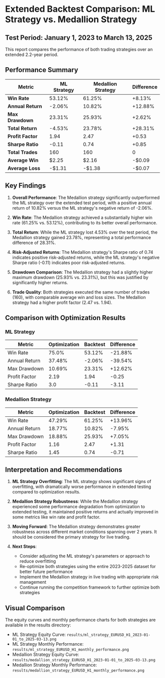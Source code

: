 # Extended Backtest Comparison: ML Strategy vs. Medallion Strategy

## Test Period: January 1, 2023 to March 13, 2025

This report compares the performance of both trading strategies over an extended 2.2-year period.

## Performance Summary

| Metric | ML Strategy | Medallion Strategy | Difference |
|--------|------------|-------------------|------------|
| **Win Rate** | 53.12% | 61.25% | +8.13% |
| **Annual Return** | -2.06% | 10.82% | +12.88% |
| **Max Drawdown** | 23.31% | 25.93% | +2.62% |
| **Total Return** | -4.53% | 23.78% | +28.31% |
| **Profit Factor** | 1.94 | 2.47 | +0.53 |
| **Sharpe Ratio** | -0.11 | 0.74 | +0.85 |
| **Total Trades** | 160 | 160 | 0 |
| **Average Win** | $2.25 | $2.16 | -$0.09 |
| **Average Loss** | -$1.31 | -$1.38 | -$0.07 |

## Key Findings

1. **Overall Performance**: The Medallion strategy significantly outperformed the ML strategy over the extended test period, with a positive annual return of 10.82% versus the ML strategy's negative return of -2.06%.

2. **Win Rate**: The Medallion strategy achieved a substantially higher win rate (61.25% vs. 53.12%), contributing to its better overall performance.

3. **Total Return**: While the ML strategy lost 4.53% over the test period, the Medallion strategy gained 23.78%, representing a total performance difference of 28.31%.

4. **Risk-Adjusted Returns**: The Medallion strategy's Sharpe ratio of 0.74 indicates positive risk-adjusted returns, while the ML strategy's negative Sharpe ratio (-0.11) indicates poor risk-adjusted returns.

5. **Drawdown Comparison**: The Medallion strategy had a slightly higher maximum drawdown (25.93% vs. 23.31%), but this was justified by significantly higher returns.

6. **Trade Quality**: Both strategies executed the same number of trades (160), with comparable average win and loss sizes. The Medallion strategy had a higher profit factor (2.47 vs. 1.94).

## Comparison with Optimization Results

### ML Strategy

| Metric | Optimization | Backtest | Difference |
|--------|--------------|----------|------------|
| Win Rate | 75.0% | 53.12% | -21.88% |
| Annual Return | 37.48% | -2.06% | -39.54% |
| Max Drawdown | 10.69% | 23.31% | +12.62% |
| Profit Factor | 2.19 | 1.94 | -0.25 |
| Sharpe Ratio | 3.0 | -0.11 | -3.11 |

### Medallion Strategy

| Metric | Optimization | Backtest | Difference |
|--------|--------------|----------|------------|
| Win Rate | 47.29% | 61.25% | +13.96% |
| Annual Return | 18.77% | 10.82% | -7.95% |
| Max Drawdown | 18.88% | 25.93% | +7.05% |
| Profit Factor | 1.16 | 2.47 | +1.31 |
| Sharpe Ratio | 1.45 | 0.74 | -0.71 |

## Interpretation and Recommendations

1. **ML Strategy Overfitting**: The ML strategy shows significant signs of overfitting, with dramatically worse performance in extended testing compared to optimization results.

2. **Medallion Strategy Robustness**: While the Medallion strategy experienced some performance degradation from optimization to extended testing, it maintained positive returns and actually improved in some metrics like win rate and profit factor.

3. **Moving Forward**: The Medallion strategy demonstrates greater robustness across different market conditions spanning over 2 years. It should be considered the primary strategy for live trading.

4. **Next Steps**:
   - Consider adjusting the ML strategy's parameters or approach to reduce overfitting
   - Re-optimize both strategies using the entire 2023-2025 dataset for better future performance
   - Implement the Medallion strategy in live trading with appropriate risk management
   - Continue running the competition framework to further optimize both strategies

## Visual Comparison

The equity curves and monthly performance charts for both strategies are available in the results directory:

- ML Strategy Equity Curve: `results/ml_strategy_EURUSD_H1_2023-01-01_to_2025-03-13.png`
- ML Strategy Monthly Performance: `results/ml_strategy_EURUSD_H1_monthly_performance.png`
- Medallion Strategy Equity Curve: `results/medallion_strategy_EURUSD_H1_2023-01-01_to_2025-03-13.png`
- Medallion Strategy Monthly Performance: `results/medallion_strategy_EURUSD_H1_monthly_performance.png` 